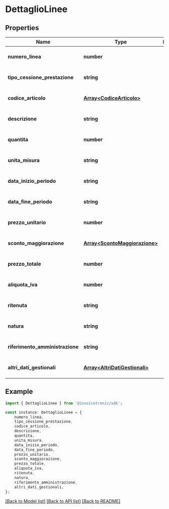 # DettaglioLinee


## Properties

Name | Type | Description | Notes
------------ | ------------- | ------------- | -------------
**numero_linea** | **number** |  | [optional] [default to undefined]
**tipo_cessione_prestazione** | **string** |  | [optional] [default to undefined]
**codice_articolo** | [**Array&lt;CodiceArticolo&gt;**](CodiceArticolo.md) |  | [optional] [default to undefined]
**descrizione** | **string** |  | [optional] [default to undefined]
**quantita** | **number** |  | [optional] [default to undefined]
**unita_misura** | **string** |  | [optional] [default to undefined]
**data_inizio_periodo** | **string** |  | [optional] [default to undefined]
**data_fine_periodo** | **string** |  | [optional] [default to undefined]
**prezzo_unitario** | **number** |  | [optional] [default to undefined]
**sconto_maggiorazione** | [**Array&lt;ScontoMaggiorazione&gt;**](ScontoMaggiorazione.md) |  | [optional] [default to undefined]
**prezzo_totale** | **number** |  | [optional] [default to undefined]
**aliquota_iva** | **number** |  | [optional] [default to undefined]
**ritenuta** | **string** |  | [optional] [default to undefined]
**natura** | **string** |  | [optional] [default to undefined]
**riferimento_amministrazione** | **string** |  | [optional] [default to undefined]
**altri_dati_gestionali** | [**Array&lt;AltriDatiGestionali&gt;**](AltriDatiGestionali.md) |  | [optional] [default to undefined]

## Example

```typescript
import { DettaglioLinee } from '@invoicetronic/sdk';

const instance: DettaglioLinee = {
    numero_linea,
    tipo_cessione_prestazione,
    codice_articolo,
    descrizione,
    quantita,
    unita_misura,
    data_inizio_periodo,
    data_fine_periodo,
    prezzo_unitario,
    sconto_maggiorazione,
    prezzo_totale,
    aliquota_iva,
    ritenuta,
    natura,
    riferimento_amministrazione,
    altri_dati_gestionali,
};
```

[[Back to Model list]](../README.md#documentation-for-models) [[Back to API list]](../README.md#documentation-for-api-endpoints) [[Back to README]](../README.md)
